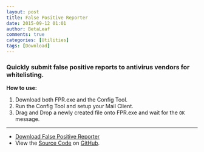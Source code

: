 ```yaml
---
layout: post
title: False Positive Reporter
date: 2015-09-12 01:01
author: BetaLeaf
comments: true
categories: [Utilities]
tags: [Download]
---
```

### Quickly submit false positive reports to antivirus vendors for whitelisting.  

**How to use:**  

1. Download both FPR.exe and the Config Tool.  
2. Run the Config Tool and setup your Mail Client.  
3. Drag and Drop a newly created file onto FPR.exe and wait for the ```OK``` message.  

---

  - [<i class="fa fa-download"></i> Download False Positive Reporter](https://github.com/BetaLeaf/False-Positive-Reporter/releases/latest)  
  - View the [<i class="fa fa-file-code-o"></i> Source Code](https://github.com/BetaLeaf/False-Positive-Reporter/blob/master/FPR.au3) on [<i class="fa fa-github"></i> GitHub](https://github.com/BetaLeaf/False-Positive-Reporter).
